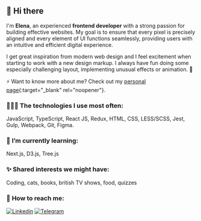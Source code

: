 ## 👋 **Hi there** 
I'm **Elena**, an experienced **frontend developer** with a strong passion for building effective websites. My goal is to ensure that every pixel is precisely aligned and every element of UI functions seamlessly, providing users with an intuitive and efficient digital experience.

I get great inspiration from modern web design and I feel excitement when starting to work with a new design markup. I always have fun doing some especially challenging layout, implementing unusual effects or animation. 🌟

⚡ Want to know more about me? Check out my [personal page](https://yeivanova.github.io/personal-page/){:target="_blank" rel="noopener"}.

### 👩🏻‍💻 **The technologies I use most often:**
JavaScript, TypeScript, React JS, Redux, HTML, CSS, LESS/SCSS, Jest, Gulp, Webpack, Git, Figma.

### 🌱 **I’m currently learning:**
Next.js, D3.js, Tree.js

### ✨ **Shared interests we might have:**
Coding, cats, books, british TV shows, food, quizzes

### 💬 **How to reach me:**

[![Linkedin](https://img.shields.io/static/v1?label=&message=Linkedin&color=0E7FBF&&&style=flat&logo=linkedin&logoColor=white)](https://www.linkedin.com/in/yeivanova/)
[![Telegram](https://img.shields.io/static/v1?label=&message=Telegram&color=0E7FBF&&&style=flat&logo=telegram&logoColor=white)](https://t.me/yeivanova)

